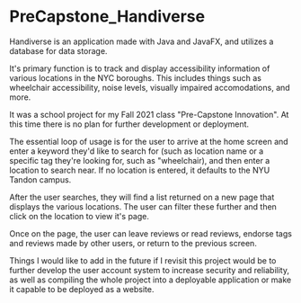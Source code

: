 # PreCapstone_Handiverse
Handiverse is an application made with Java and JavaFX, and utilizes a database for data storage.

It's primary function is to track and display accessibility information of various locations in the NYC boroughs.
This includes things such as wheelchair accessibility, noise levels, visually impaired accomodations, and more.

It was a school project for my Fall 2021 class "Pre-Capstone Innovation". At this time there is no plan for further development or deployment.

The essential loop of usage is for the user to arrive at the home screen and enter a keyword they'd like to search for (such as location name or a specific tag they're looking for, such as "wheelchair), and then enter a location to search near. If no location is entered, it defaults to the NYU Tandon campus. 

After the user searches, they will find a list returned on a new page that displays the various locations. The user can filter these further and then click on the location to view it's page.

Once on the page, the user can leave reviews or read reviews, endorse tags and reviews made by other users, or return to the previous screen.

Things I would like to add in the future if I revisit this project would be to further develop the user account system to increase security and reliability, as well as compiling the whole project into a deployable application or make it capable to be deployed as a website. 
